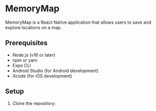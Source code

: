 # MemoryMap

MemoryMap is a React Native application that allows users to save and explore locations on a map.

## Prerequisites

- Node.js (v16 or later)
- npm or yarn
- Expo CLI
- Android Studio (for Android development)
- Xcode (for iOS development)

## Setup

1. Clone the repository:

